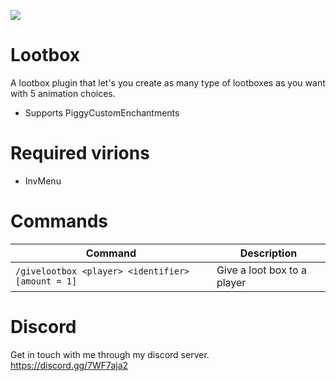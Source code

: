 [![](https://poggit.pmmp.io/shield.state/Lootbox)](https://poggit.pmmp.io/p/Lootbox)
# Lootbox
A lootbox plugin that let's you create as many type of lootboxes as you want with 5 animation choices.
 - Supports PiggyCustomEnchantments

# Required virions
 - InvMenu

# Commands
| Command | Description |
| --- | --- |
| `/givelootbox <player> <identifier> [amount = 1]` | Give a loot box to a player |

# Discord
Get in touch with me through my discord server.
https://discord.gg/7WF7aja2
